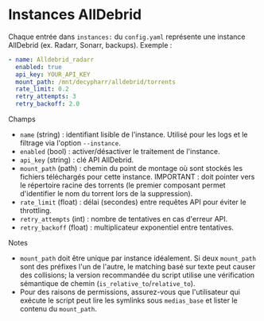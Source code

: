 # Instances AllDebrid

Chaque entrée dans `instances:` du `config.yaml` représente une instance AllDebrid (ex. Radarr, Sonarr, backups). Exemple :

```yaml
- name: Alldebrid_radarr
  enabled: true
  api_key: YOUR_API_KEY
  mount_path: /mnt/decypharr/alldebrid/torrents
  rate_limit: 0.2
  retry_attempts: 3
  retry_backoff: 2.0
```

Champs
- `name` (string) : identifiant lisible de l'instance. Utilisé pour les logs et le filtrage via l'option `--instance`.
- `enabled` (bool) : activer/désactiver le traitement de l'instance.
- `api_key` (string) : clé API AllDebrid.
- `mount_path` (path) : chemin du point de montage où sont stockés les fichiers téléchargés pour cette instance. IMPORTANT : doit pointer vers le répertoire racine des torrents (le premier composant permet d'identifier le nom du torrent lors de la suppression).
- `rate_limit` (float) : délai (secondes) entre requêtes API pour éviter le throttling.
- `retry_attempts` (int) : nombre de tentatives en cas d'erreur API.
- `retry_backoff` (float) : multiplicateur exponentiel entre tentatives.

Notes
- `mount_path` doit être unique par instance idéalement. Si deux `mount_path` sont des préfixes l'un de l'autre, le matching basé sur texte peut causer des collisions; la version recommandée du script utilise une vérification sémantique de chemin (`is_relative_to`/`relative_to`).
- Pour des raisons de permissions, assurez-vous que l'utilisateur qui exécute le script peut lire les symlinks sous `medias_base` et lister le contenu du `mount_path`.
